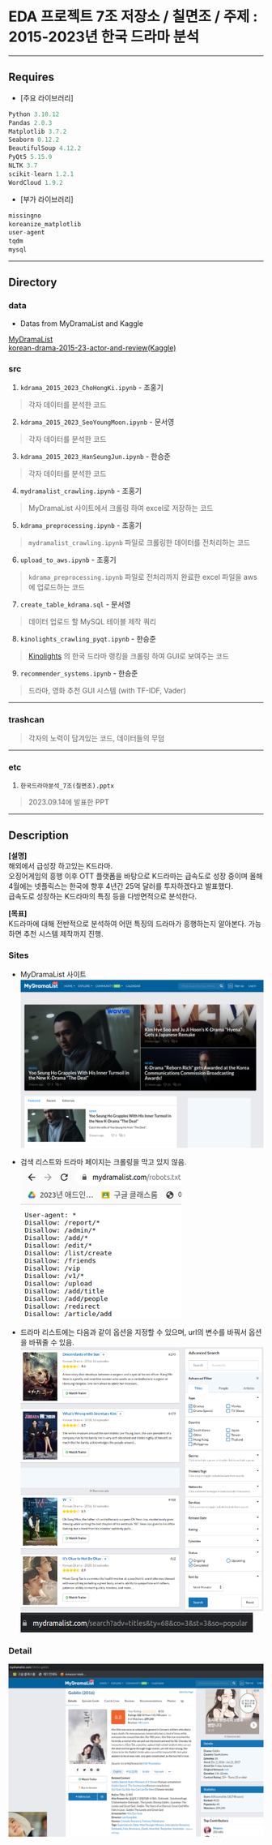 # EDA 프로젝트 7조 저장소 / 칠면조 / 주제 : 2015-2023년 한국 드라마 분석
---
## Requires
- [주요 라이브러리]  
```python
Python 3.10.12  
Pandas 2.0.3  
Matplotlib 3.7.2  
Seaborn 0.12.2  
BeautifulSoup 4.12.2  
PyQt5 5.15.9
NLTK 3.7  
scikit-learn 1.2.1   
WordCloud 1.9.2  
```

- [부가 라이브러리]  
```python
missingno  
koreanize_matplotlib  
user-agent  
tqdm  
mysql
```

---
## Directory
### data
- Datas from MyDramaList and Kaggle  

[MyDramaList](https://mydramalist.com/)  
[korean-drama-2015-23-actor-and-review(Kaggle)](https://www.kaggle.com/datasets/chanoncharuchinda/korean-drama-2015-23-actor-and-reviewmydramalist)  

### src

1. ```kdrama_2015_2023_ChoHongKi.ipynb```  - 조홍기
> 각자 데이터를 분석한 코드

2. ```kdrama_2015_2023_SeoYoungMoon.ipynb```  - 문서영
> 각자 데이터를 분석한 코드

3. ```kdrama_2015_2023_HanSeungJun.ipynb```  - 한승준
> 각자 데이터를 분석한 코드

4. ```mydramalist_crawling.ipynb```  - 조홍기
> MyDramaList 사이트에서 크롤링 하여 excel로 저장하는 코드

5. ```kdrama_preprocessing.ipynb```  - 조홍기
> ```mydramalist_crawling.ipynb``` 파일로 크롤링한 데이터를 전처리하는 코드

6. ```upload_to_aws.ipynb```  - 조홍기
> ```kdrama_preprocessing.ipynb``` 파일로 전처리까지 완료한 excel 파일을 aws에 업로드하는 코드

7. ```create_table_kdrama.sql```  - 문서영
> 데이터 업로드 할 MySQL 테이블 제작 쿼리

8. ```kinolights_crawling_pyqt.ipynb```  - 한승준
> [Kinolights](https://m.kinolights.com/ranking) 의 한국 드라마 랭킹을 크롤링 하여 GUI로 보여주는 코드

9. ```recommender_systems.ipynb```  - 한승준
> 드라마, 영화 추천 GUI 시스템 (with TF-IDF, Vader)

---
### trashcan
> 각자의 노력이 담겨있는 코드, 데이터들의 무덤

---

### etc

1. ```한국드라마분석_7조(칠면조).pptx```
> 2023.09.14에 발표한 PPT

---
## Description
__[설명]__  
해외에서 급성장 하고있는 K드라마.  
오징어게임의 흥행 이후 OTT 플랫폼을 바탕으로 K드라마는 급속도로 성장 중이며 올해 4월에는 넷플릭스는 한국에 향후 4년간 25억 달러를 투자하겠다고 발표했다.  
급속도로 성장하는 K드라마의 특징 등을 다방면적으로 분석한다.  

__[목표]__  
K드라마에 대해 전반적으로 분석하여 어떤 특징의 드라마가 흥행하는지 알아본다.
가능하면 추천 시스템 제작까지 진행.

### Sites

- MyDramaList 사이트
![Alt text](./images/MyDramaList.png)

- 검색 리스트와 드라마 페이지는 크롤링을 막고 있지 않음.
![Alt text](./images/robots.png)

- 드라마 리스트에는 다음과 같이 옵션을 지정할 수 있으며, url의 변수를 바꿔서 옵션을 바꿔줄 수 있음.
![Alt text](./images/drama_list.png)
![Alt text](./images/drama_list_url.png)

### Detail

![Alt text](./images/drama_page.png)